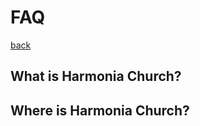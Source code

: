 # FAQ
[back](https://church-of-harmony.github.io)
## What is Harmonia Church?
## Where is Harmonia Church?
